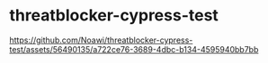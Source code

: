 # threatblocker-cypress-test

https://github.com/Noawi/threatblocker-cypress-test/assets/56490135/a722ce76-3689-4dbc-b134-4595940bb7bb

